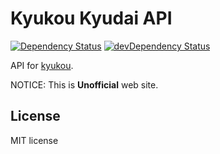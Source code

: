 # Kyukou Kyudai API

[![Dependency Status](https://david-dm.org/qdai/kyukou-api.svg?style=flat)](https://david-dm.org/qdai/kyukou-api) [![devDependency Status](https://david-dm.org/qdai/kyukou-api/dev-status.svg?style=flat)](https://david-dm.org/qdai/kyukou-api#info=devDependencies)

API for [kyukou](https://github.com/qdai/kyukou).

NOTICE: This is **Unofficial** web site.

## License

MIT license
